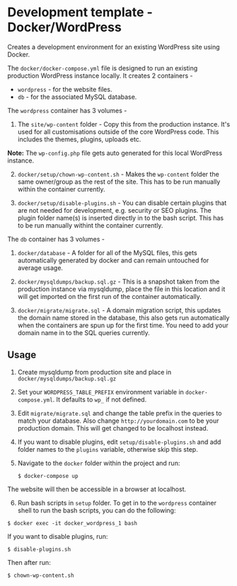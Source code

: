 # Development template - Docker/WordPress

Creates a development environment for an existing WordPress site using Docker.

The `docker/docker-compose.yml` file is designed to run an existing production WordPress instance locally. It creates 2 containers - 

* `wordpress` - for the website files.
* `db` - for the associated MySQL database.

The `wordpress` container has 3 volumes - 

1. The `site/wp-content` folder - Copy this from the production instance. It's used for all customisations outside of the core WordPress code. This includes the themes, plugins, uploads etc.

**Note:** The `wp-config.php` file gets auto generated for this local WordPress instance.

2. `docker/setup/chown-wp-content.sh` - Makes the `wp-content` folder the same owner/group as the rest of the site. This has to be run manually within the container currently.
    
3. `docker/setup/disable-plugins.sh` - You can disable certain plugins that are not needed for development, e.g. security or SEO plugins. The plugin folder name(s) is inserted directly in to the bash script. This has to be run manually withint the container currently. 

The `db` container has 3 volumes - 

1. `docker/database` - A folder for all of the MySQL files, this gets automatically generated by docker and can remain untouched for average usage.

2. `docker/mysqldumps/backup.sql.gz` - This is a snapshot taken from the production instance via mysqldump, place the file in this location and it will get imported on the first run of the container automatically.

3. `docker/migrate/migrate.sql` - A domain migration script, this updates the domain name stored in the database, this also gets run automatically when the containers are spun up for the first time. You need to add your domain name in to the SQL queries currently.

## Usage

1. Create mysqldump from production site and place in `docker/mysqldumps/backup.sql.gz`

2. Set your `WORDPRESS_TABLE_PREFIX` environment variable in `docker-compose.yml`. It defaults to `wp_` if not defined.

3. Edit `migrate/migrate.sql` and change the table prefix in the queries to match your database. Also change `http://yourdomain.com` to be your production domain. This will get changed to be localhost instead.

4. If you want to disable plugins, edit `setup/disable-plugins.sh` and add folder names to the `plugins` variable, otherwise skip this step.

5. Navigate to the `docker` folder within the project and run:

    `$ docker-compose up`

The website will then be accessible in a browser at localhost.

6. Run bash scripts in `setup` folder. To get in to the `wordpress` container shell to run the bash scripts, you can do the following:

`$ docker exec -it docker_wordpress_1 bash` 

If you want to disable plugins, run:

`$ disable-plugins.sh`

Then after run:

`$ chown-wp-content.sh`
